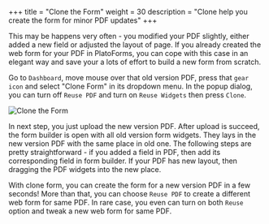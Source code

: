 +++
title = "Clone the Form"
weight = 30
description = "Clone help you create the form for minor PDF updates"
+++

This may be happens very often - you modified your PDF slightly, either added a new field or adjusted the layout of page. If you already created the web form for your PDF in PlatoForms, you can cope with this case in an elegant way and save your a lots of effort to build a new form from scratch.  

Go to `Dashboard`, move mouse over that old version PDF, press that `gear icon` and select "Clone Form" in its dropdown menu. In the popup dialog, you can turn off `Reuse PDF` and turn on `Reuse Widgets` then press `Clone`. 

![Clone the Form](/images/page/form/clone.png)


In next step, you just upload the new version PDF. After upload is succeed, the form builder is open with all old version form widgets. They lays in the new version PDF with the same place in old one. The following steps are pretty straightforward - if you added a field in PDF, then add its corresponding field in form builder.  If your PDF has new layout, then dragging the PDF widgets into the new place.

With clone form, you can create the form for a new version PDF in a few seconds! More than that, you can choose `Reuse PDF` to create a different web form for same PDF. In rare case, you even can turn on both `Reuse` option and tweak a new web form for same PDF.


